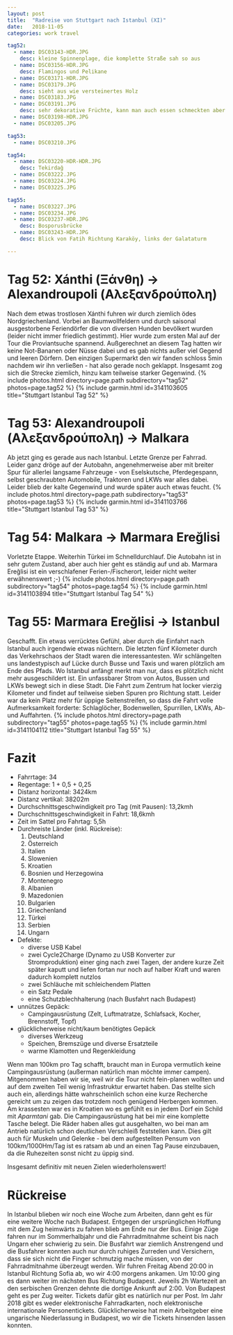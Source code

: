 ```yaml
---
layout: post
title:  "Radreise von Stuttgart nach Istanbul (XI)"
date:   2018-11-05
categories: work travel

tag52:
  - name: DSC03143-HDR.JPG
    desc: kleine Spinnenplage, die komplette Straße sah so aus
  - name: DSC03156-HDR.JPG
    desc: Flamingos und Pelikane
  - name: DSC03171-HDR.JPG
  - name: DSC03179.JPG
    desc: sieht aus wie versteinertes Holz
  - name: DSC03183.JPG
  - name: DSC03191.JPG
    desc: sehr dekorative Früchte, kann man auch essen schmeckten aber nach nichts
  - name: DSC03198-HDR.JPG
  - name: DSC03205.JPG

tag53:
  - name: DSC03210.JPG

tag54:
  - name: DSC03220-HDR-HDR.JPG
    desc: Tekirdağ
  - name: DSC03222.JPG
  - name: DSC03224.JPG
  - name: DSC03225.JPG

tag55:
  - name: DSC03227.JPG
  - name: DSC03234.JPG
  - name: DSC03237-HDR.JPG
    desc: Bosporusbrücke
  - name: DSC03243-HDR.JPG
    desc: Blick von Fatih Richtung Karaköy, links der Galataturm

---
```

# Tag 52: Xánthi (Ξάνθη) → Alexandroupoli (Αλεξανδρούπολη)
Nach dem etwas trostlosen Xánthi fuhren wir durch ziemlich ödes Nordgriechenland. Vorbei an Baumwollfeldern und durch saisonal ausgestorbene Feriendörfer die von diversen Hunden bevölkert wurden (leider nicht immer friedlich gestimmt). Hier wurde zum ersten Mal auf der Tour die Proviantsuche spannend. Außgerechnet an diesem Tag hatten wir keine Not-Bananen oder Nüsse dabei und es gab nichts außer viel Gegend und leeren Dörfern. Den einzigen Supermarkt den wir fanden schloss 5min nachdem wir ihn verließen - hat also gerade noch geklappt. Insgesamt zog sich die Strecke ziemlich, hinzu kam teilweise starker Gegenwind.
{% include photos.html directory=page.path subdirectory="tag52" photos=page.tag52 %}
{% include garmin.html id=3141103605 title="Stuttgart Istanbul Tag 52" %}

# Tag 53: Alexandroupoli (Αλεξανδρούπολη) → Malkara
Ab jetzt ging es gerade aus nach Istanbul. Letzte Grenze per Fahrrad. Leider ganz dröge auf der Autobahn, angenehmerweise aber mit breiter Spur für allerlei langsame Fahrzeuge - von Eselskutsche, Pferdegespann, selbst geschraubten Automobile, Traktoren und LKWs war alles dabei. Leider blieb der kalte Gegenwind und wurde später auch etwas feucht.
{% include photos.html directory=page.path subdirectory="tag53" photos=page.tag53 %}
{% include garmin.html id=3141103766 title="Stuttgart Istanbul Tag 53" %}

# Tag 54: Malkara → Marmara Ereğlisi
Vorletzte Etappe. Weiterhin Türkei im Schnelldurchlauf. Die Autobahn ist in sehr gutem Zustand, aber auch hier geht es ständig auf und ab. Marmara Ereğlisi ist ein verschlafener Ferien-/Fischerort, leider nicht weiter erwähnenswert ;-)
{% include photos.html directory=page.path subdirectory="tag54" photos=page.tag54 %}
{% include garmin.html id=3141103894 title="Stuttgart Istanbul Tag 54" %}

# Tag 55: Marmara Ereğlisi → Istanbul
Geschafft. Ein etwas verrücktes Gefühl, aber durch die Einfahrt nach Istanbul auch irgendwie etwas nüchtern. Die letzten fünf Kilometer durch das Verkehrschaos der Stadt waren die interessantesten. Wir schlängelten uns landestypisch auf Lücke durch Busse und Taxis und waren plötzlich am Ende des Pfads. Wo Istanbul anfängt merkt man nur, dass es plötzlich nicht mehr ausgeschildert ist. Ein unfassbarer Strom von Autos, Bussen und LKWs bewegt sich in diese Stadt. Die Fahrt zum Zentrum hat locker vierzig Kilometer und findet auf teilweise sieben Spuren pro Richtung statt. Leider war da kein Platz mehr für üppige Seitenstreifen, so dass die Fahrt volle Aufmerksamkeit forderte: Schlaglöcher, Bodenwellen, Spurrillen, LKWs, Ab- und Auffahrten.
{% include photos.html directory=page.path subdirectory="tag55" photos=page.tag55 %}
{% include garmin.html id=3141104112 title="Stuttgart Istanbul Tag 55" %}

# Fazit
- Fahrrtage: 34
- Regentage: 1 + 0,5 + 0,25
- Distanz horizontal: 3424km
- Distanz vertikal: 38202m
- Durchschnittsgeschwindigkeit pro Tag (mit Pausen): 13,2kmh
- Durchschnittsgeschwindigkeit in Fahrt: 18,6kmh
- Zeit im Sattel pro Fahrtag: 5,5h
- Durchreiste Länder (inkl. Rückreise): 
  1. Deutschland
  1. Österreich
  1. Italien
  1. Slowenien
  1. Kroatien
  1. Bosnien und Herzegowina
  1. Montenegro
  1. Albanien
  1. Mazedonien
  1. Bulgarien
  1. Griechenland
  1. Türkei
  1. Serbien
  1. Ungarn
- Defekte: 
  - diverse USB Kabel
  - zwei Cycle2Charge (Dynamo zu USB Konverter zur Stromproduktion) einer ging nach zwei Tagen, der andere kurze Zeit später kaputt und liefen fortan nur noch auf halber Kraft und waren dadurch komplett nutzlos
  - zwei Schläuche mit schleichendem Platten
  - ein Satz Pedale
  - eine Schutzblechhalterung (nach Busfahrt nach Budapest)
- unnützes Gepäck:
  - Campingausrüstung (Zelt, Luftmatratze, Schlafsack, Kocher, Brennstoff, Topf)
- glücklicherweise nicht/kaum benötigtes Gepäck
  - diverses Werkzeug
  - Speichen, Bremszüge und diverse Ersatzteile
  - warme Klamotten und Regenkleidung
  
Wenn man 100km pro Tag schafft, braucht man in Europa vermutlich keine Campingausrüstung (außerman natürlich man möchte immer campen). Mitgenommen haben wir sie, weil wir die Tour nicht fein-planen wollten und auf dem zweiten Teil wenig Infrastruktur erwartet haben. Das stellte sich auch ein, allerdings hätte wahrscheinlich schon eine kurze Recherche gereicht um zu zeigen das trotzdem noch genügend Herbergen kommen. Am krassesten war es in Kroatien wo es gefühlt es in jedem Dorf ein Schild mit _Aparmtani_ gab. Die Campingausrüstung hat bei mir eine komplette Tasche belegt.
Die Räder haben alles gut ausgehalten, wo bei man am Antrieb natürlich schon deutlichen Verschleiß feststellen kann. Dies gilt auch für Muskeln und Gelenke - bei dem aufgestellten Pensum von 100km/1000Hm/Tag ist es ratsam ab und an einen Tag Pause einzubauen, da die Ruhezeiten sonst nicht zu üppig sind.

Insgesamt definitiv mit neuen Zielen wiederholenswert!

# Rückreise
In Istanbul blieben wir noch eine Woche zum Arbeiten, dann geht es für eine weitere Woche nach Budapest. Entgegen der ursprünglichen Hoffung mit dem Zug heimwärts zu fahren blieb am Ende nur der Bus. Einige Züge fahren nur im Sommerhalbjahr und die Fahrradmitnahme scheint bis nach Ungarn eher schwierig zu sein. Die Busfahrt war ziemlich Anstrengend und die Busfahrer konnten auch nur durch ruhiges Zurreden und Versichern, dass sie sich nicht die Finger schmutzig mache müssen, von der Fahrradmitnahme überzeugt werden. Wir fuhren Freitag Abend 20:00 in Istanbul Richtung Sofia ab, wo wir 4:00 morgens ankamen. Um 10:00 ging es dann weiter im nächsten Bus Richtung Budapest. Jeweils 2h Wartezeit an den serbischen Grenzen dehnte die dortige Ankunft auf 2:00. Von Budapest geht es per Zug weiter. Tickets dafür gibt es natürlich nur per Post. Im Jahr 2018 gibt es weder elektronische Fahrradkarten, noch elektronische internationale Personentickets. Glücklicherweise hat mein Arbeitgeber eine ungarische Niederlassung in Budapest, wo wir die Tickets hinsenden lassen konnten. 